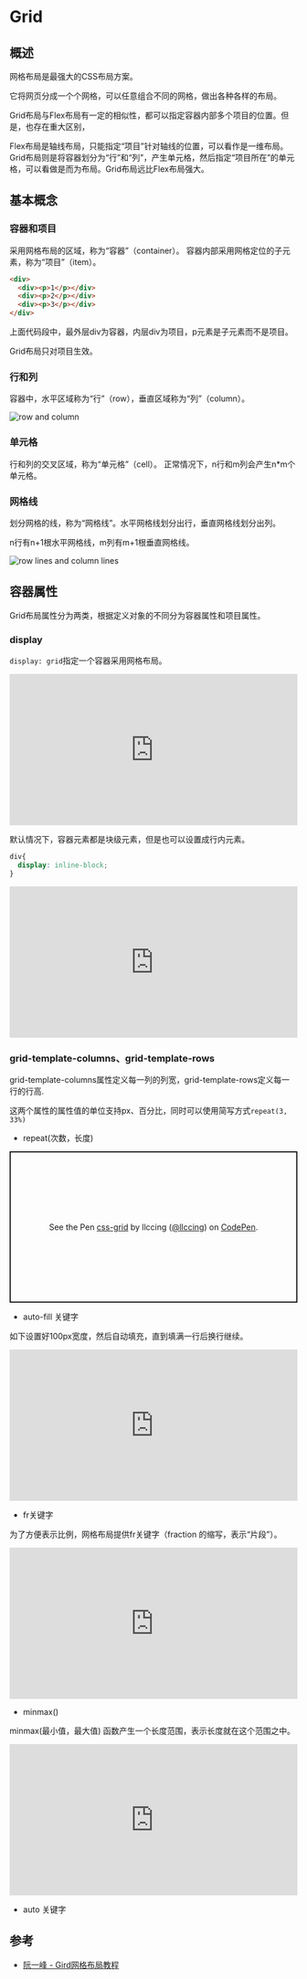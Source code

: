 # Grid

## 概述
网格布局是最强大的CSS布局方案。

它将网页分成一个个网格，可以任意组合不同的网格，做出各种各样的布局。

Grid布局与Flex布局有一定的相似性，都可以指定容器内部多个项目的位置。但是，也存在重大区别，

Flex布局是轴线布局，只能指定“项目”针对轴线的位置，可以看作是一维布局。Grid布局则是将容器划分为“行”和“列”，产生单元格，然后指定“项目所在”的单元格，可以看做是而为布局。Grid布局远比Flex布局强大。

## 基本概念


### 容器和项目

采用网格布局的区域，称为“容器”（container）。 容器内部采用网格定位的子元素，称为“项目”（item）。

```html
<div>
  <div><p>1</p></div>
  <div><p>2</p></div>
  <div><p>3</p></div>
</div>
```
上面代码段中，最外层div为容器，内层div为项目，p元素是子元素而不是项目。

Grid布局只对项目生效。

### 行和列

容器中，水平区域称为“行”（row），垂直区域称为“列”（column）。

![row and column](https://www.wangbase.com/blogimg/asset/201903/1_bg2019032502.png)

### 单元格

行和列的交叉区域，称为“单元格”（cell）。
正常情况下，n行和m列会产生n*m个单元格。

### 网格线
划分网格的线，称为“网格线”。水平网格线划分出行，垂直网格线划分出列。

n行有n+1根水平网格线，m列有m+1根垂直网格线。

![row lines and column lines](https://www.wangbase.com/blogimg/asset/201903/1_bg2019032503.png)


## 容器属性

Grid布局属性分为两类，根据定义对象的不同分为容器属性和项目属性。

### display

```display: grid```指定一个容器采用网格布局。

<iframe height="265" style="width: 100%;" scrolling="no" title="css-grid" src="https://codepen.io/llccing/embed/mddOLYd?height=265&theme-id=0&default-tab=css,result" frameborder="no" allowtransparency="true" allowfullscreen="true">
  See the Pen <a href='https://codepen.io/llccing/pen/mddOLYd'>css-grid</a> by llccing
  (<a href='https://codepen.io/llccing'>@llccing</a>) on <a href='https://codepen.io'>CodePen</a>.
</iframe>

默认情况下，容器元素都是块级元素，但是也可以设置成行内元素。

```css
div{
  display: inline-block;
}
```

<iframe height="265" style="width: 100%;" scrolling="no" title="css-grid" src="https://codepen.io/llccing/embed/vYYyjwo?height=265&theme-id=0&default-tab=css,result" frameborder="no" allowtransparency="true" allowfullscreen="true">
  See the Pen <a href='https://codepen.io/llccing/pen/vYYyjwo'>css-grid</a> by llccing
  (<a href='https://codepen.io/llccing'>@llccing</a>) on <a href='https://codepen.io'>CodePen</a>.
</iframe>

### grid-template-columns、grid-template-rows

grid-template-columns属性定义每一列的列宽，grid-template-rows定义每一行的行高.

这两个属性的属性值的单位支持px、百分比，同时可以使用简写方式```repeat(3, 33%)```

- repeat(次数，长度)

<p class="codepen" data-height="265" data-theme-id="0" data-default-tab="css,result" data-user="llccing" data-slug-hash="LYYbmKq" style="height: 265px; box-sizing: border-box; display: flex; align-items: center; justify-content: center; border: 2px solid; margin: 1em 0; padding: 1em;" data-pen-title="css-grid">
  <span>See the Pen <a href="https://codepen.io/llccing/pen/LYYbmKq">
  css-grid</a> by llccing (<a href="https://codepen.io/llccing">@llccing</a>)
  on <a href="https://codepen.io">CodePen</a>.</span>
</p>
<script async src="https://static.codepen.io/assets/embed/ei.js"></script>

- auto-fill 关键字

如下设置好100px宽度，然后自动填充，直到填满一行后换行继续。

<iframe height="265" style="width: 100%;" scrolling="no" title="css-grid" src="https://codepen.io/llccing/embed/VwwmdXv?height=265&theme-id=0&default-tab=css,result" frameborder="no" allowtransparency="true" allowfullscreen="true">
  See the Pen <a href='https://codepen.io/llccing/pen/VwwmdXv'>css-grid</a> by llccing
  (<a href='https://codepen.io/llccing'>@llccing</a>) on <a href='https://codepen.io'>CodePen</a>.
</iframe>

- fr关键字

为了方便表示比例，网格布局提供fr关键字（fraction 的缩写，表示“片段”）。

<iframe height="265" style="width: 100%;" scrolling="no" title="css-grid" src="https://codepen.io/llccing/embed/OJJbEZm?height=265&theme-id=0&default-tab=css,result" frameborder="no" allowtransparency="true" allowfullscreen="true">
  See the Pen <a href='https://codepen.io/llccing/pen/OJJbEZm'>css-grid</a> by llccing
  (<a href='https://codepen.io/llccing'>@llccing</a>) on <a href='https://codepen.io'>CodePen</a>.
</iframe>

- minmax()

minmax(最小值，最大值) 函数产生一个长度范围，表示长度就在这个范围之中。

<iframe height="265" style="width: 100%;" scrolling="no" title="css-grid" src="https://codepen.io/llccing/embed/WNNoyyM?height=265&theme-id=0&default-tab=css,result" frameborder="no" allowtransparency="true" allowfullscreen="true">
  See the Pen <a href='https://codepen.io/llccing/pen/WNNoyyM'>css-grid</a> by llccing
  (<a href='https://codepen.io/llccing'>@llccing</a>) on <a href='https://codepen.io'>CodePen</a>.
</iframe>

- auto 关键字



## 参考

- [阮一峰 - Gird网格布局教程](http://www.ruanyifeng.com/blog/2019/03/grid-layout-tutorial.html)